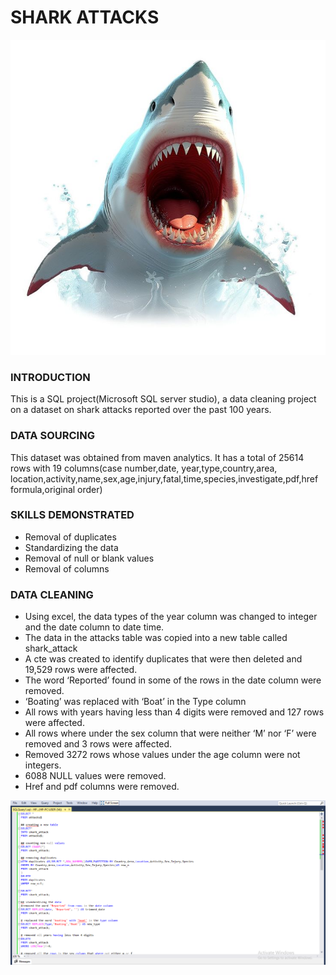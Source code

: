# SHARK ATTACKS

![](https://github.com/kayenymelody/DATA-CLEANING-WITH-SQL/blob/main/Great%20White%20Shark%20Attack%20Clipart.jpeg)

### INTRODUCTION
This is a SQL project(Microsoft 	SQL server studio), a data cleaning project on a dataset on shark attacks reported over the past 100 years.

### DATA SOURCING
This dataset was obtained from maven analytics. It has a total of 25614 rows with  19 columns(case number,date, year,type,country,area, location,activity,name,sex,age,injury,fatal,time,species,investigate,pdf,href formula,original order)

### SKILLS DEMONSTRATED 	
* Removal of duplicates
* Standardizing the data
* Removal of null or blank values
* Removal of columns

### DATA CLEANING
* Using excel, the data types of the year column was changed to integer and the date column to date time.
* The data in the attacks table was copied into a new table called shark_attack
* A cte was created to identify duplicates that were then deleted and 19,529 rows were affected.
* The word ‘Reported’ found in some of the rows in the date column were removed.
* ‘Boating’ was replaced with ‘Boat’ in the Type column
* All rows with years having less than 4 digits were removed and 127 rows were affected.
* All rows where under the sex column that were neither ‘M’ nor ‘F’ were removed and 3 rows were affected.
* Removed 3272 rows whose values under the age column were not integers.
* 6088 NULL values were removed.
* Href and pdf columns were removed.

![](https://github.com/kayenymelody/DATA-CLEANING-WITH-SQL/blob/main/shark%20image1.png)




